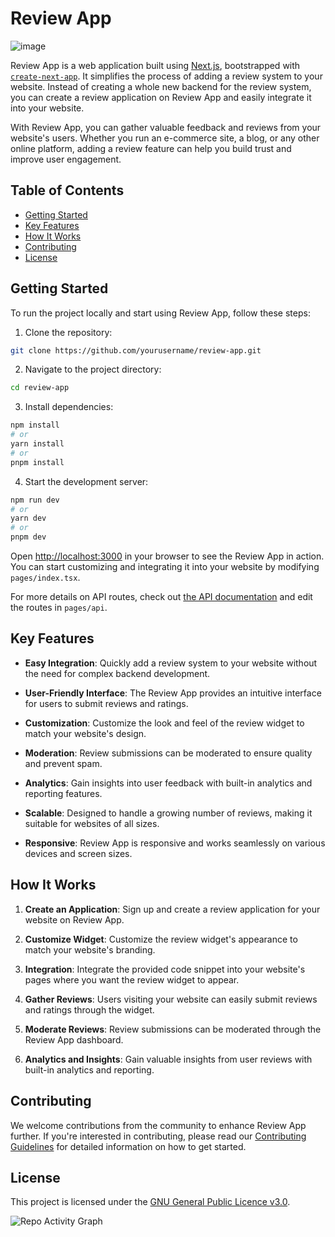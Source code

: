 # Review App

![image](https://github.com/priyankeshh/review-app/assets/102135464/ce5d8d2b-c130-4a31-b6c1-200d6a6d862e)

Review App is a web application built using [Next.js](https://nextjs.org/), bootstrapped with [`create-next-app`](https://github.com/vercel/next.js/tree/canary/packages/create-next-app). It simplifies the process of adding a review system to your website. Instead of creating a whole new backend for the review system, you can create a review application on Review App and easily integrate it into your website.

With Review App, you can gather valuable feedback and reviews from your website's users. Whether you run an e-commerce site, a blog, or any other online platform, adding a review feature can help you build trust and improve user engagement.

## Table of Contents

- [Getting Started](#getting-started)
- [Key Features](#key-features)
- [How It Works](#how-it-works)
- [Contributing](#contributing)
- [License](#license)

## Getting Started

To run the project locally and start using Review App, follow these steps:

1. Clone the repository:

```bash
git clone https://github.com/yourusername/review-app.git
```

2. Navigate to the project directory:

```bash
cd review-app
```

3. Install dependencies:

```bash
npm install
# or
yarn install
# or
pnpm install
```

4. Start the development server:

```bash
npm run dev
# or
yarn dev
# or
pnpm dev
```

Open [http://localhost:3000](http://localhost:3000) in your browser to see the Review App in action. You can start customizing and integrating it into your website by modifying `pages/index.tsx`.

For more details on API routes, check out [the API documentation](https://nextjs.org/docs/api-routes/introduction) and edit the routes in `pages/api`.

## Key Features

- **Easy Integration**: Quickly add a review system to your website without the need for complex backend development.

- **User-Friendly Interface**: The Review App provides an intuitive interface for users to submit reviews and ratings.

- **Customization**: Customize the look and feel of the review widget to match your website's design.

- **Moderation**: Review submissions can be moderated to ensure quality and prevent spam.

- **Analytics**: Gain insights into user feedback with built-in analytics and reporting features.

- **Scalable**: Designed to handle a growing number of reviews, making it suitable for websites of all sizes.

- **Responsive**: Review App is responsive and works seamlessly on various devices and screen sizes.

## How It Works

1. **Create an Application**: Sign up and create a review application for your website on Review App.

2. **Customize Widget**: Customize the review widget's appearance to match your website's branding.

3. **Integration**: Integrate the provided code snippet into your website's pages where you want the review widget to appear.

4. **Gather Reviews**: Users visiting your website can easily submit reviews and ratings through the widget.

5. **Moderate Reviews**: Review submissions can be moderated through the Review App dashboard.

6. **Analytics and Insights**: Gain valuable insights from user reviews with built-in analytics and reporting.

## Contributing

We welcome contributions from the community to enhance Review App further. If you're interested in contributing, please read our [Contributing Guidelines](CONTRIBUTING.md) for detailed information on how to get started.

## License

This project is licensed under the [GNU General Public Licence v3.0](https://github.com/piyushgarg-dev/review-app/blob/main/LICENCE).

![Repo Activity Graph](https://repobeats.axiom.co/api/embed/f6281bf7178187a69dc4999d7486a4d8a1a73374.svg 'Repobeats analytics image')
